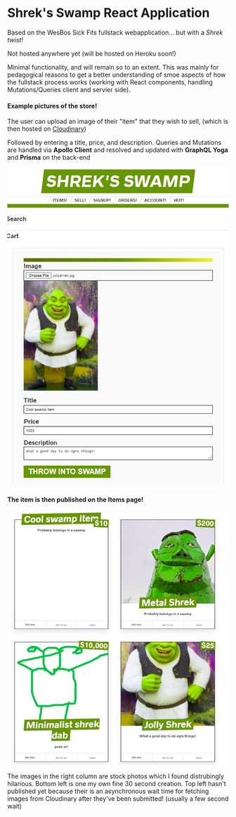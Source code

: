 # Shrek's Swamp React Application
Based on the WesBos Sick Fits fullstack webapplication... but with a *Shrek twist!*

Not hosted anywhere yet (will be hosted on Heroku soon!)

Minimal functionality, and will remain so to an extent. This was mainly for pedagogical reasons to get a better understanding of smoe aspects of how the fullstack process works (working with React components, handling Mutations/Queries client and servier side).

#### Example pictures of the store!

The user can upload an image of their "item" that they wish to sell, (which is then hosted on [Cloudinary](https://cloudinary.com/))

Followed by entering a title, price, and description. Queries and Mutations are handled via **Apollo Client** and resolved and updated with **GraphQL Yoga** and **Prisma** on the back-end

![selling](./swamp_pics/shrek_sell.jpg)


#### The item is then published on the Items page!

![items](./swamp_pics/shrek_item.jpg)

The images in the right column are stock photos which I found distrubingly hilarious. Bottom left is one my own fine 30 second creation. Top left hasn't published yet because their is an asynchronous wait time for fetching images from Cloudinary after they've been submitted! (usually a few second wait)